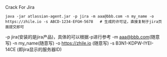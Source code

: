 Crack For Jira
```
java -jar atlassian-agent.jar -p jira -m aaa@bbb.com -n my_name -o https://zhile.io -s ABCD-1234-EFGH-5678   # 生成的许可证，直接复制于jira页面提交即可
```
-p jira(安装的是jira产品)，具体的可以根据-p进行参考
-m aaa@bbb.com(随意写)
-n my_name(随意写)
-o https://zhile.io (随意写)
-s B3N1-KDPW-IYEI-14CE (即jira显示的服务器ID)
